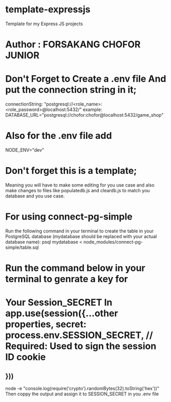 # template-expressjs

Template for my Express JS projects

# Author : FORSAKANG CHOFOR JUNIOR

# Don't Forget to Create a .env file And put the connection string in it;

connectionString: "postgresql://<role_name>:<role_password>@localhost:5432/<database>"
example: DATABASE_URL="postgresql://chofor:chofor@localhost:5432/game_shop"

# Also for the .env file add

NODE_ENV="dev"

# Don't forget this is a template;

Meaning you will have to make some editing for you
use case and also make changes to files like populatedb.js and cleardb.js to
match you database and you use case.

# For using connect-pg-simple

Run the following command in your terminal to create the table in your PostgreSQL database (mydatabase should be replaced with your actual database name):
psql mydatabase < node_modules/connect-pg-simple/table.sql

# Run the command below in your terminal to genrate a key for

# Your Session_SECRET In app.use(session({...other properties, secret: process.env.SESSION_SECRET, // Required: Used to sign the session ID cookie

## }))

node -e "console.log(require('crypto').randomBytes(32).toString('hex'))"
Then coppy the output and assign it to SESSION_SECRET in you .env file
